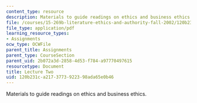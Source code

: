 ```yaml
---
content_type: resource
description: Materials to guide readings on ethics and business ethics.
file: /courses/15-269b-literature-ethics-and-authority-fall-2002/120b231ca2173773922398ada65e0b46_lecture2.pdf
file_type: application/pdf
learning_resource_types:
- Assignments
ocw_type: OCWFile
parent_title: Assignments
parent_type: CourseSection
parent_uid: 2b072a3d-2858-4d53-f784-a97770497615
resourcetype: Document
title: Lecture Two
uid: 120b231c-a217-3773-9223-98ada65e0b46
---
```

Materials to guide readings on ethics and business ethics.

